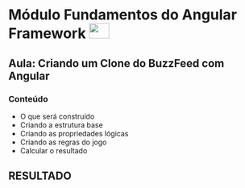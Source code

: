 # Módulo Fundamentos do Angular Framework <img height="30" width="40" src="https://cdn.jsdelivr.net/gh/devicons/devicon/icons/angularjs/angularjs-original.svg">

## Aula: Criando um Clone do BuzzFeed com Angular

### Conteúdo
- O que será construído
- Criando a estrutura base
- Criando as propriedades lógicas
- Criando as regras do jogo
- Calcular o resultado

## RESULTADO
<img src="">
